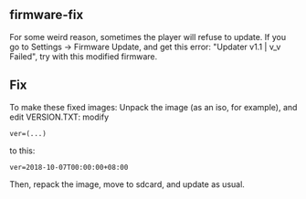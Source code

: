 ## firmware-fix

For some weird reason, sometimes the player will refuse to update.
If you go to Settings -> Firmware Update, and get this error: "Updater v1.1 | v_v Failed", try with this modified firmware.

## Fix

To make these fixed images:
Unpack the image (as an iso, for example), and edit VERSION.TXT:
modify
```
ver=(...)
```
to this:
```
ver=2018-10-07T00:00:00+08:00
```

Then, repack the image, move to sdcard, and update as usual.

